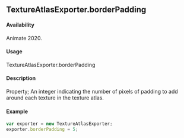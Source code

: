 ## TextureAtlasExporter.borderPadding

#### Availability

Animate 2020.

#### Usage

TextureAtlasExporter.borderPadding

#### Description

Property; An integer indicating the number of pixels of padding to add around each texture in the texture atlas.

#### Example

``` javascript
var exporter = new TextureAtlasExporter;
exporter.borderPadding = 5;
````
